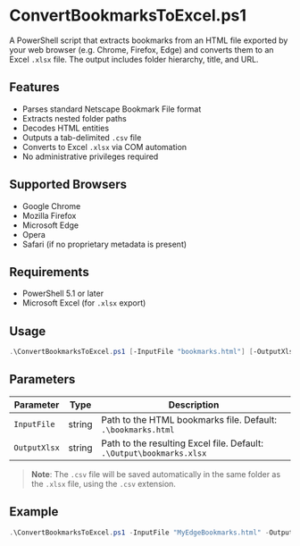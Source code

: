 # ConvertBookmarksToExcel.ps1

A PowerShell script that extracts bookmarks from an HTML file exported by your web browser (e.g. Chrome, Firefox, Edge) and converts them to an Excel `.xlsx` file. The output includes folder hierarchy, title, and URL.

## Features

- Parses standard Netscape Bookmark File format
- Extracts nested folder paths
- Decodes HTML entities
- Outputs a tab-delimited `.csv` file
- Converts to Excel `.xlsx` via COM automation
- No administrative privileges required

## Supported Browsers

- Google Chrome  
- Mozilla Firefox  
- Microsoft Edge  
- Opera  
- Safari (if no proprietary metadata is present)

## Requirements

- PowerShell 5.1 or later  
- Microsoft Excel (for `.xlsx` export)

## Usage

```powershell
.\ConvertBookmarksToExcel.ps1 [-InputFile "bookmarks.html"] [-OutputXlsx "bookmarks.xlsx"]
```

## Parameters

| Parameter   | Type   | Description                                                                 |
|-------------|--------|-----------------------------------------------------------------------------|
| `InputFile` | string | Path to the HTML bookmarks file. Default: `.\bookmarks.html`                |
| `OutputXlsx`| string | Path to the resulting Excel file. Default: `.\Output\bookmarks.xlsx`        |

> **Note**: The `.csv` file will be saved automatically in the same folder as the `.xlsx` file, using the `.csv` extension.

## Example

```powershell
.\ConvertBookmarksToExcel.ps1 -InputFile "MyEdgeBookmarks.html" -OutputXlsx "C:\Export\MyEdgeBookmarks_List.xlsx"
```
